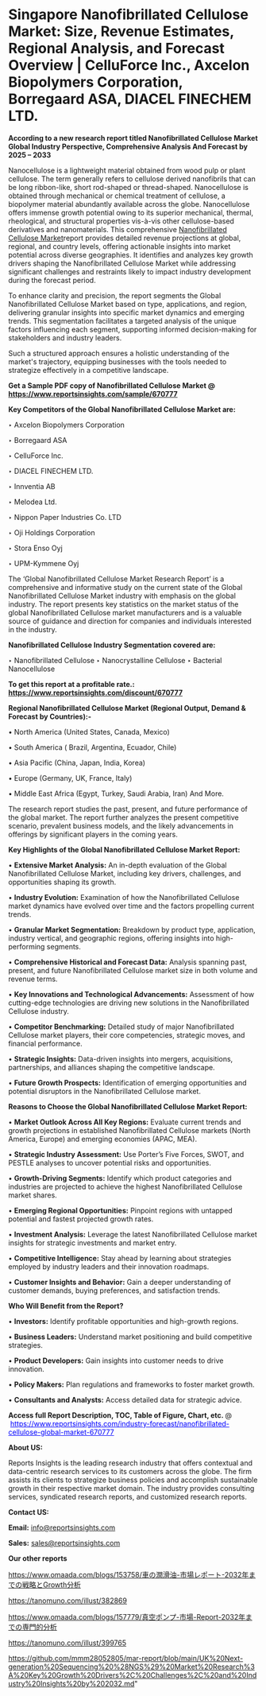 # Singapore Nanofibrillated Cellulose Market: Size, Revenue Estimates, Regional Analysis, and Forecast Overview | CelluForce Inc., Axcelon Biopolymers Corporation, Borregaard ASA, DIACEL FINECHEM LTD.

<strong>According to a new research report titled Nanofibrillated Cellulose Market Global Industry Perspective, Comprehensive Analysis And Forecast by 2025 – 2033</strong>

Nanocellulose is a lightweight material obtained from wood pulp or plant cellulose. The term generally refers to cellulose derived nanofibrils that can be long ribbon-like, short rod-shaped or thread-shaped. Nanocellulose is obtained through mechanical or chemical treatment of cellulose, a biopolymer material abundantly available across the globe. Nanocellulose offers immense growth potential owing to its superior mechanical, thermal, rheological, and structural properties vis-à-vis other cellulose-based derivatives and nanomaterials. This comprehensive <a href=https://www.reportsinsights.com/sample/670777>Nanofibrillated Cellulose Market</a>report provides detailed revenue projections at global, regional, and country levels, offering actionable insights into market potential across diverse geographies. It identifies and analyzes key growth drivers shaping the Nanofibrillated Cellulose Market while addressing significant challenges and restraints likely to impact industry development during the forecast period.

To enhance clarity and precision, the report segments the Global Nanofibrillated Cellulose Market based on type, applications, and region, delivering granular insights into specific market dynamics and emerging trends. This segmentation facilitates a targeted analysis of the unique factors influencing each segment, supporting informed decision-making for stakeholders and industry leaders.

Such a structured approach ensures a holistic understanding of the market's trajectory, equipping businesses with the tools needed to strategize effectively in a competitive landscape.

<strong>Get a Sample PDF copy of Nanofibrillated Cellulose Market </strong><strong>@<a href=https://www.reportsinsights.com/sample/670777 style=color:#0000ff;> https://www.reportsinsights.com/sample/670777</a></strong></font>

<strong>Key Competitors of the Global Nanofibrillated Cellulose Market are:</strong>

‣ Axcelon Biopolymers Corporation

‣ Borregaard ASA

‣ CelluForce Inc.

‣ DIACEL FINECHEM LTD.

‣ Innventia AB

‣ Melodea Ltd.

‣ Nippon Paper Industries Co. LTD 

‣ Oji Holdings Corporation

‣ Stora Enso Oyj

‣ UPM-Kymmene Oyj

The ‘Global Nanofibrillated Cellulose Market Research Report’ is a comprehensive and informative study on the current state of the Global Nanofibrillated Cellulose Market industry with emphasis on the global industry. The report presents key statistics on the market status of the global Nanofibrillated Cellulose market manufacturers and is a valuable source of guidance and direction for companies and individuals interested in the industry.

<strong>Nanofibrillated Cellulose Industry Segmentation covered are:</strong>

‣ Nanofibrillated Cellulose
‣ Nanocrystalline Cellulose
‣ Bacterial Nanocellulose

<strong>To get this report at a profitable rate.: <a href=https://www.reportsinsights.com/discount/670777 style=color:#0000ff;>https://www.reportsinsights.com/discount/670777</a></strong></font>

<strong>Regional Nanofibrillated Cellulose Market (Regional Output, Demand &amp; Forecast by Countries):-</strong>

• North America (United States, Canada, Mexico)

• South America ( Brazil, Argentina, Ecuador, Chile)

• Asia Pacific (China, Japan, India, Korea)

• Europe (Germany, UK, France, Italy)

• Middle East Africa (Egypt, Turkey, Saudi Arabia, Iran) And More.

The research report studies the past, present, and future performance of the global market. The report further analyzes the present competitive scenario, prevalent business models, and the likely advancements in offerings by significant players in the coming years.

<strong>Key Highlights of the Global Nanofibrillated Cellulose Market Report:</strong>

• <strong>Extensive Market Analysis:</strong> An in-depth evaluation of the Global Nanofibrillated Cellulose Market, including key drivers, challenges, and opportunities shaping its growth.

• <strong>Industry Evolution:</strong> Examination of how the Nanofibrillated Cellulose market dynamics have evolved over time and the factors propelling current trends.

• <strong>Granular Market Segmentation:</strong> Breakdown by product type, application, industry vertical, and geographic regions, offering insights into high-performing segments.

• <strong>Comprehensive Historical and Forecast Data:</strong> Analysis spanning past, present, and future Nanofibrillated Cellulose market size in both volume and revenue terms.

• <strong>Key Innovations and Technological Advancements:</strong> Assessment of how cutting-edge technologies are driving new solutions in the Nanofibrillated Cellulose industry.

• <strong>Competitor Benchmarking:</strong> Detailed study of major Nanofibrillated Cellulose market players, their core competencies, strategic moves, and financial performance.

• <strong>Strategic Insights:</strong> Data-driven insights into mergers, acquisitions, partnerships, and alliances shaping the competitive landscape.

• <strong>Future Growth Prospects:</strong> Identification of emerging opportunities and potential disruptors in the Nanofibrillated Cellulose market.

<strong>Reasons to Choose the Global Nanofibrillated Cellulose Market Report:</strong>

• <strong>Market Outlook Across All Key Regions:</strong> Evaluate current trends and growth projections in established Nanofibrillated Cellulose markets (North America, Europe) and emerging economies (APAC, MEA).

• <strong>Strategic Industry Assessment:</strong> Use Porter’s Five Forces, SWOT, and PESTLE analyses to uncover potential risks and opportunities.

• <strong>Growth-Driving Segments:</strong> Identify which product categories and industries are projected to achieve the highest Nanofibrillated Cellulose market shares.

• <strong>Emerging Regional Opportunities:</strong> Pinpoint regions with untapped potential and fastest projected growth rates.

• <strong>Investment Analysis:</strong> Leverage the latest Nanofibrillated Cellulose market insights for strategic investments and market entry.

• <strong>Competitive Intelligence:</strong> Stay ahead by learning about strategies employed by industry leaders and their innovation roadmaps.

• <strong>Customer Insights and Behavior:</strong> Gain a deeper understanding of customer demands, buying preferences, and satisfaction trends.

<strong>Who Will Benefit from the Report?</strong>

• <strong>Investors:</strong> Identify profitable opportunities and high-growth regions.

• <strong>Business Leaders:</strong> Understand market positioning and build competitive strategies.

• <strong>Product Developers:</strong> Gain insights into customer needs to drive innovation.

• <strong>Policy Makers:</strong> Plan regulations and frameworks to foster market growth.

• <strong>Consultants and Analysts:</strong> Access detailed data for strategic advice.
</ul>
<strong>Access full Report Description, TOC, Table of Figure, Chart, etc. </strong>@  <a href=https://www.reportsinsights.com/industry-forecast/nanofibrillated-cellulose-global-market-670777 style=color:#0000ff;>https://www.reportsinsights.com/industry-forecast/nanofibrillated-cellulose-global-market-670777</a></font>

<strong><strong>About US</strong>:</strong>

Reports Insights is the leading research industry that offers contextual and data-centric research services to its customers across the globe. The firm assists its clients to strategize business policies and accomplish sustainable growth in their respective market domain. The industry provides consulting services, syndicated research reports, and customized research reports.

<strong>Contact US:</strong>

<p class=""""><b>Email:</b> <a href=mailto:info@reportsinsights.com>info@reportsinsights.com</a></p>
<p class=""""><b>Sales:</b> <a href=mailto:sales@reportsinsights.com>sales@reportsinsights.com</a></p>

<strong>Our other reports</strong>

<a href=https://www.omaada.com/blogs/153758/車の潤滑油-市場レポート-2032年までの戦略とGrowth分析>https://www.omaada.com/blogs/153758/車の潤滑油-市場レポート-2032年までの戦略とGrowth分析</a>

<a href=https://tanomuno.com/illust/382869>https://tanomuno.com/illust/382869</a>

<a href=https://www.omaada.com/blogs/157779/真空ポンプ-市場-Report-2032年までの専門的分析>https://www.omaada.com/blogs/157779/真空ポンプ-市場-Report-2032年までの専門的分析</a>

<a href=https://tanomuno.com/illust/399765>https://tanomuno.com/illust/399765</a>

<a href=https://github.com/mmm28052805/mar-report/blob/main/UK%20Next-generation%20Sequencing%20%28NGS%29%20Market%20Research%3A%20Key%20Growth%20Drivers%2C%20Challenges%2C%20and%20Industry%20Insights%20by%202032.md>https://github.com/mmm28052805/mar-report/blob/main/UK%20Next-generation%20Sequencing%20%28NGS%29%20Market%20Research%3A%20Key%20Growth%20Drivers%2C%20Challenges%2C%20and%20Industry%20Insights%20by%202032.md</a>"
